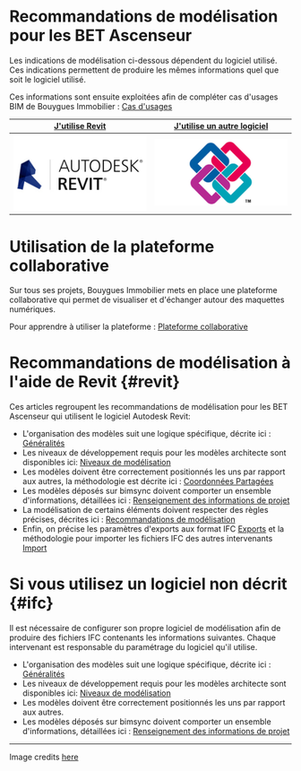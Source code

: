 # Recommandations de modélisation pour les BET Ascenseur

Les indications de modélisation ci-dessous dépendent du logiciel utilisé. Ces indications permettent de produire les mêmes informations quel que soit le logiciel utilisé.

Ces informations sont ensuite exploitées afin de compléter cas d'usages BIM de Bouygues Immobilier : [Cas d'usages](/01_CasUsages/README.md)

| [**J'utilise Revit**](#revit) | [**J'utilise un autre logiciel**](#ifc) |
| :---: | :---: | 
| [![](/02_Modelisation/00_communs/images/Revit.png)](#revit) | [![](/02_Modelisation/00_communs/images/ifc.jpg)](#ifc) |

# Utilisation de la plateforme collaborative

Sur tous ses projets, Bouygues Immobilier mets en place une plateforme collaborative qui permet de visualiser et d'échanger autour des maquettes numériques.

Pour apprendre à utiliser la plateforme : [Plateforme collaborative](/03_bimsync/README.md)

# Recommandations de modélisation à l'aide de Revit {#revit}

Ces articles regroupent les recommandations de modélisation pour les BET Ascenseur qui utilisent le logiciel Autodesk Revit:

* L'organisation des modèles suit une logique spécifique, décrite ici : [Généralités](/02_Modelisation/00_communs/generalites.md)
* Les niveaux de développement requis pour les modèles architecte sont disponibles ici: [Niveaux de modélisation](/02_Modelisation/07_Ascenseur/Niveaux-developpement-phase-ASC.md)
* Les modèles doivent être correctement positionnés les uns par rapport aux autres, la méthodologie est décrite ici : [Coordonnées Partagées](/02_Modelisation/00_communs/georeferencement-rvt.md)
* Les modèles déposés sur bimsync doivent comporter un ensemble d'informations, détaillées ici : [Renseignement des informations de projet](/02_Modelisation/00_communs/info-projet-rvt.md)
* La modélisation de certains éléments doivent respecter des règles précises, décrites ici : [Recommandations de modélisation](/02_Modelisation/07_Ascenseur/modelisation-rvt.md)
* Enfin, on précise les paramètres d'exports aux format IFC [Exports](/02_Modelisation/00_communs/export-rvt.md) et la méthodologie pour importer les fichiers IFC des autres intervenants [Import](/02_Modelisation/00_communs/Import-IFC-rvt.md)

# Si vous utilisez un logiciel non décrit {#ifc}

Il est nécessaire de configurer son propre logiciel de modélisation afin de produire des fichiers IFC contenants les informations suivantes. Chaque intervenant est responsable du paramétrage du logiciel qu'il utilise.

* L'organisation des modèles suit une logique spécifique, décrite ici : [Généralités](/02_Modelisation/00_communs/generalites.md)
* Les niveaux de développement requis pour les modèles architecte sont disponibles ici: [Niveaux de modélisation](/02_Modelisation/07_Ascenseur/Niveaux-developpement-phase-ASC.md)
* Les modèles doivent être correctement positionnés les uns par rapport aux autres.
* Les modèles déposés sur bimsync doivent comporter un ensemble d'informations, détaillées ici : [Renseignement des informations de projet](/02_Modelisation/00_communs/info-projet-ifc.md)

---

Image credits [here ](/CREDITS.md)

